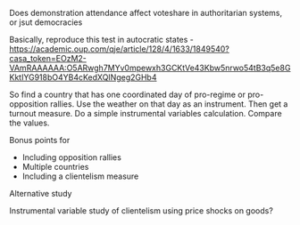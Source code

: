 Does demonstration attendance affect voteshare in authoritarian systems, or jsut democracies

Basically, reproduce this test in autocratic states - https://academic.oup.com/qje/article/128/4/1633/1849540?casa_token=EOzM2-VAmRAAAAAA:O5ARwgh7MYv0mpewxh3GCKtVe43Kbw5nrwo54tB3q5e8GKktIYG918bO4YB4cKedXQINgeg2GHb4

So find a country that has one coordinated day of pro-regime or pro-opposition rallies. Use the weather on that day as an instrument. Then get a turnout measure. Do a simple instrumental variables calculation. Compare the values.

Bonus points for
- Including opposition rallies
- Multiple countries
- Including a clientelism measure

Alternative study

Instrumental variable study of clientelism using price shocks on goods?
